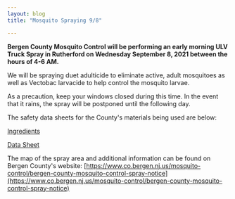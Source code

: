 ```yaml
---
layout: blog
title: "Mosquito Spraying 9/8"

---
```


**Bergen County Mosquito Control will be performing an early morning ULV Truck Spray in Rutherford on Wednesday September 8, 2021 between the hours of 4-6 AM.** 

We will be spraying duet adulticide to eliminate active, adult mosquitoes as well as Vectobac larvacide to help control the mosquito larvae. 

As a precaution, keep your windows closed during this time. In the event that it rains, the spray will be postponed until the following day. 

The safety data sheets for the County's materials being used are below:

[Ingredients](https://storage.googleapis.com/static.rutherford-nj.com/health/Mosquito/VECWDGl-1.pdf)

[Data Sheet](https://storage.googleapis.com/static.rutherford-nj.com/health/Mosquito/duet-msds.pdf)

The map of the spray area and additional information can be found on Bergen County's website: [https://www.co.bergen.nj.us/mosquito-control/bergen-county-mosquito-control-spray-notice](https://www.co.bergen.nj.us/mosquito-control/bergen-county-mosquito-control-spray-notice)
